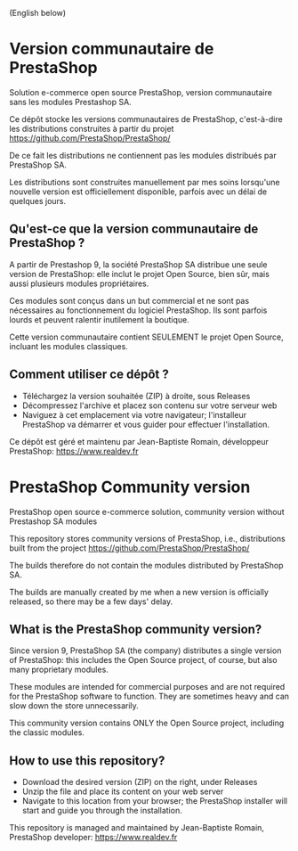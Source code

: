 (English below)

# Version communautaire de PrestaShop
Solution e-commerce open source PrestaShop, version communautaire sans les modules Prestashop SA.

Ce dépôt stocke les versions communautaires de PrestaShop, c'est-à-dire les distributions construites à partir du projet https://github.com/PrestaShop/PrestaShop/

De ce fait les distributions ne contiennent pas les modules distribués par PrestaShop SA.

Les distributions sont construites manuellement par mes soins lorsqu'une nouvelle version est officiellement disponible, parfois avec un délai de quelques jours.

## Qu'est-ce que la version communautaire de PrestaShop ?

A partir de Prestashop 9, la société PrestaShop SA distribue une seule version de PrestaShop: elle inclut le projet Open Source, bien sûr, mais aussi plusieurs modules propriétaires.

Ces modules sont conçus dans un but commercial et ne sont pas nécessaires au fonctionnement du logiciel PrestaShop. Ils sont parfois lourds et peuvent ralentir inutilement la boutique.

Cette version communautaire contient SEULEMENT le projet Open Source, incluant les modules classiques.

## Comment utiliser ce dépôt ?
- Téléchargez la version souhaitée (ZIP) à droite, sous Releases
- Décompressez l'archive et placez son contenu sur votre serveur web
- Naviguez à cet emplacement via votre navigateur; l'installeur PrestaShop va démarrer et vous guider pour effectuer l'installation.

Ce dépôt est géré et maintenu par Jean-Baptiste Romain, développeur PrestaShop: https://www.realdev.fr



# PrestaShop Community version
PrestaShop open source e-commerce solution, community version without Prestashop SA modules

This repository stores community versions of PrestaShop, i.e., distributions built from the project https://github.com/PrestaShop/PrestaShop/

The builds therefore do not contain the modules distributed by PrestaShop SA.

The builds are manually created by me when a new version is officially released, so there may be a few days' delay.

## What is the PrestaShop community version?

Since version 9, PrestaShop SA (the company) distributes a single version of PrestaShop: this includes the Open Source project, of course, but also many proprietary modules.

These modules are intended for commercial purposes and are not required for the PrestaShop software to function. They are sometimes heavy and can slow down the store unnecessarily.

This community version contains ONLY the Open Source project, including the classic modules.

## How to use this repository?
- Download the desired version (ZIP) on the right, under Releases
- Unzip the file and place its content on your web server
- Navigate to this location from your browser; the PrestaShop installer will start and guide you through the installation.

This repository is managed and maintained by Jean-Baptiste Romain, PrestaShop developer: https://www.realdev.fr
